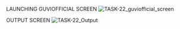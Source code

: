 LAUNCHING GUVIOFFICIAL SCREEN
![TASK-22_guviofficial_screen](https://github.com/AnbarasiC/TASK-22/assets/147256510/70fe0c60-ab72-49f0-b6a3-db73f179a733)

OUTPUT SCREEN
![TASK-22_Output](https://github.com/AnbarasiC/TASK-22/assets/147256510/33bd752f-3df5-47c1-a393-1eacc022ca64)
